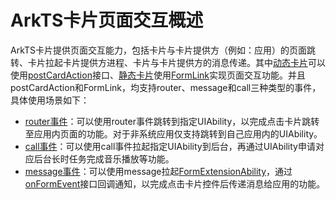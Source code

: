 # ArkTS卡片页面交互概述

ArkTS卡片提供页面交互能力，包括卡片与卡片提供方（例如：应用）的页面跳转、卡片拉起卡片提供方进程、卡片与卡片提供方的消息传递。其中[动态卡片](arkts-form-overview.md#动态卡片)可以使用[postCardAction](../reference/apis-arkui/js-apis-postCardAction.md#postcardaction)接口、[静态卡片](arkts-form-overview.md#静态卡片)使用[FormLink](../reference/apis-arkui/arkui-ts/ts-container-formlink.md)实现页面交互功能。并且postCardAction和FormLink，均支持router、message和call三种类型的事件，具体使用场景如下：

- [router事件](arkts-ui-widget-event-router.md)：可以使用router事件跳转到指定UIAbility，以完成点击卡片跳转至应用内页面的功能。对于非系统应用仅支持跳转到自己应用内的UIAbility。
- [call事件](arkts-ui-widget-event-call.md)：可以使用call事件拉起指定UIAbility到后台，再通过UIAbility申请对应后台长时任务完成音乐播放等功能。
- [message事件](arkts-ui-widget-event-formextensionability.md)：可以使用message拉起[FormExtensionAbility](../reference/apis-form-kit/js-apis-app-form-formExtensionAbility.md)，通过[onFormEvent](../reference/apis-form-kit/js-apis-app-form-formExtensionAbility.md#formextensionabilityonformevent)接口回调通知，以完成点击卡片控件后传递消息给应用的功能。
